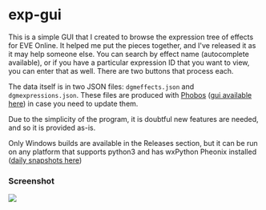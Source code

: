 # exp-gui

This is a simple GUI that I created to browse the expression tree of effects for EVE Online. It helped me put the pieces together, and I've released it as it may help someone else. You can search by effect name (autocomplete available), or if you have a particular expression ID that you want to view, you can enter that as well. There are two buttons that process each. 

The data itself is in two JSON files: `dgmeffects.json` and `dgmexpressions.json`. These files are produced with [Phobos](https://github.com/DarkFenX/Phobos) ([gui available here](https://github.com/blitzmann/phobos-gui)) in case you need to update them.

Due to the simplicity of the program, it is doubtful new features are needed, and so it is provided as-is.

Only Windows builds are available in the Releases section, but it can be run on any platform that supports python3 and has wxPython Pheonix installed ([daily snapshots here](http://wxpython.org/Phoenix/snapshot-builds/))

### Screenshot

![](https://camo.githubusercontent.com/d9c7ba7499284a43784cbef8bad700dad1f37571/687474703a2f2f692e696d6775722e636f6d2f45776e6b6c63782e706e67)
